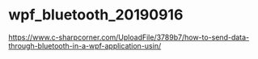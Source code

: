 # wpf_bluetooth_20190916


https://www.c-sharpcorner.com/UploadFile/3789b7/how-to-send-data-through-bluetooth-in-a-wpf-application-usin/




